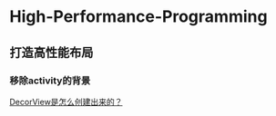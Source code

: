 # High-Performance-Programming

## 打造高性能布局

### 移除activity的背景


[DecorView是怎么创建出来的？](./DecorView是怎么创建出来的？.md)
